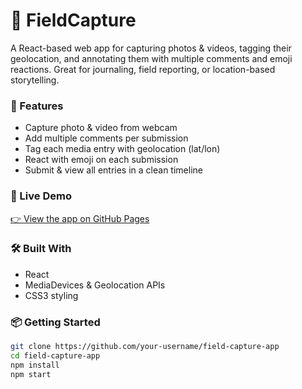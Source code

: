 # 📸 FieldCapture

A React-based web app for capturing photos & videos, tagging their geolocation, and annotating them with multiple comments and emoji reactions. Great for journaling, field reporting, or location-based storytelling.

### 🌟 Features

- Capture photo & video from webcam
- Add multiple comments per submission
- Tag each media entry with geolocation (lat/lon)
- React with emoji on each submission
- Submit & view all entries in a clean timeline

### 🚀 Live Demo

[👉 View the app on GitHub Pages](https://your-username.github.io/field-capture-app)

### 🛠 Built With

- React
- MediaDevices & Geolocation APIs
- CSS3 styling

### 📦 Getting Started

```bash
git clone https://github.com/your-username/field-capture-app
cd field-capture-app
npm install
npm start
